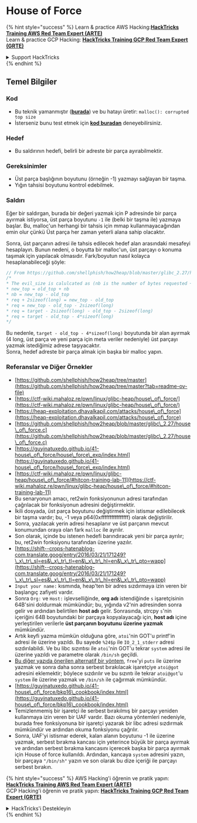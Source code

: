 # House of Force

{% hint style="success" %}
Learn & practice AWS Hacking:<img src="/.gitbook/assets/arte.png" alt="" data-size="line">[**HackTricks Training AWS Red Team Expert (ARTE)**](https://training.hacktricks.xyz/courses/arte)<img src="/.gitbook/assets/arte.png" alt="" data-size="line">\
Learn & practice GCP Hacking: <img src="/.gitbook/assets/grte.png" alt="" data-size="line">[**HackTricks Training GCP Red Team Expert (GRTE)**<img src="/.gitbook/assets/grte.png" alt="" data-size="line">](https://training.hacktricks.xyz/courses/grte)

<details>

<summary>Support HackTricks</summary>

* Check the [**subscription plans**](https://github.com/sponsors/carlospolop)!
* **Join the** 💬 [**Discord group**](https://discord.gg/hRep4RUj7f) or the [**telegram group**](https://t.me/peass) or **follow** us on **Twitter** 🐦 [**@hacktricks\_live**](https://twitter.com/hacktricks\_live)**.**
* **Share hacking tricks by submitting PRs to the** [**HackTricks**](https://github.com/carlospolop/hacktricks) and [**HackTricks Cloud**](https://github.com/carlospolop/hacktricks-cloud) github repos.

</details>
{% endhint %}

## Temel Bilgiler

### Kod

* Bu teknik yamanmıştır ([**burada**](https://sourceware.org/git/?p=glibc.git;a=commitdiff;h=30a17d8c95fbfb15c52d1115803b63aaa73a285c)) ve bu hatayı üretir: `malloc(): corrupted top size`
* İsterseniz bunu test etmek için [**kod buradan**](https://guyinatuxedo.github.io/41-house\_of\_force/house\_force\_exp/index.html) deneyebilirsiniz.

### Hedef

* Bu saldırının hedefi, belirli bir adreste bir parça ayırabilmektir.

### Gereksinimler

* Üst parça başlığının boyutunu (örneğin -1) yazmayı sağlayan bir taşma.
* Yığın tahsisi boyutunu kontrol edebilmek.

### Saldırı

Eğer bir saldırgan, burada bir değeri yazmak için P adresinde bir parça ayırmak istiyorsa, üst parça boyutunu `-1` ile (belki bir taşma ile) yazmaya başlar. Bu, malloc'un herhangi bir tahsis için mmap kullanmayacağından emin olur çünkü Üst parça her zaman yeterli alana sahip olacaktır.

Sonra, üst parçanın adresi ile tahsis edilecek hedef alan arasındaki mesafeyi hesaplayın. Bunun nedeni, o boyutta bir malloc'un, üst parçayı o konuma taşımak için yapılacak olmasıdır. Fark/boyutun nasıl kolayca hesaplanabileceği şöyle:
```c
// From https://github.com/shellphish/how2heap/blob/master/glibc_2.27/house_of_force.c#L59C2-L67C5
/*
* The evil_size is calulcated as (nb is the number of bytes requested + space for metadata):
* new_top = old_top + nb
* nb = new_top - old_top
* req + 2sizeof(long) = new_top - old_top
* req = new_top - old_top - 2sizeof(long)
* req = target - 2sizeof(long) - old_top - 2sizeof(long)
* req = target - old_top - 4*sizeof(long)
*/
```
Bu nedenle, `target - old_top - 4*sizeof(long)` boyutunda bir alan ayırmak (4 long, üst parça ve yeni parça için meta veriler nedeniyle) üst parçayı yazmak istediğimiz adrese taşıyacaktır.\
Sonra, hedef adreste bir parça almak için başka bir malloc yapın.

### Referanslar ve Diğer Örnekler

* [https://github.com/shellphish/how2heap/tree/master](https://github.com/shellphish/how2heap/tree/master?tab=readme-ov-file)
* [https://ctf-wiki.mahaloz.re/pwn/linux/glibc-heap/house\_of\_force/](https://ctf-wiki.mahaloz.re/pwn/linux/glibc-heap/house\_of\_force/)
* [https://heap-exploitation.dhavalkapil.com/attacks/house\_of\_force](https://heap-exploitation.dhavalkapil.com/attacks/house\_of\_force)
* [https://github.com/shellphish/how2heap/blob/master/glibc\_2.27/house\_of\_force.c](https://github.com/shellphish/how2heap/blob/master/glibc\_2.27/house\_of\_force.c)
* [https://guyinatuxedo.github.io/41-house\_of\_force/house\_force\_exp/index.html](https://guyinatuxedo.github.io/41-house\_of\_force/house\_force\_exp/index.html)
* [https://ctf-wiki.mahaloz.re/pwn/linux/glibc-heap/house\_of\_force/#hitcon-training-lab-11](https://ctf-wiki.mahaloz.re/pwn/linux/glibc-heap/house\_of\_force/#hitcon-training-lab-11)
* Bu senaryonun amacı, ret2win fonksiyonunun adresi tarafından çağrılacak bir fonksiyonun adresini değiştirmektir.
* İkili dosyada, üst parça boyutunu değiştirmek için istismar edilebilecek bir taşma vardır; bu, -1 veya p64(0xffffffffffffffff) olarak değiştirilir.
* Sonra, yazılacak yerin adresi hesaplanır ve üst parçanın mevcut konumundan oraya olan fark `malloc` ile ayrılır.
* Son olarak, içinde bu istenen hedefi barındıracak yeni bir parça ayrılır; bu, ret2win fonksiyonu tarafından üzerine yazılır.
* [https://shift--crops-hatenablog-com.translate.goog/entry/2016/03/21/171249?\_x\_tr\_sl=es&\_x\_tr\_tl=en&\_x\_tr\_hl=en&\_x\_tr\_pto=wapp](https://shift--crops-hatenablog-com.translate.goog/entry/2016/03/21/171249?\_x\_tr\_sl=es&\_x\_tr\_tl=en&\_x\_tr\_hl=en&\_x\_tr\_pto=wapp)
* `Input your name:` kısmında, heap'ten bir adres sızdırmaya izin veren bir başlangıç zafiyeti vardır.
* Sonra `Org:` ve `Host:` işlevselliğinde, **org adı** istendiğinde `s` işaretçisinin 64B'sini doldurmak mümkündür; bu, yığında v2'nin adresinden sonra gelir ve ardından belirtilen **host adı** gelir. Sonrasında, strcpy `s`'nin içeriğini 64B boyutundaki bir parçaya kopyalayacağı için, **host adı** içine yerleştirilen verilerle **üst parçanın boyutunu** **üzerine yazmak** mümkündür.
* Artık keyfi yazma mümkün olduğuna göre, `atoi`'nin GOT'u printf'in adresi ile üzerine yazıldı. Bu sayede `%24$p` ile `IO_2_1_stderr` adresi sızdırılabildi. Ve bu libc sızıntısı ile `atoi`'nin GOT'u tekrar `system` adresi ile üzerine yazıldı ve parametre olarak `/bin/sh` geçildi.
* [Bu diğer yazıda önerilen alternatif bir yöntem](https://ctf-wiki.mahaloz.re/pwn/linux/glibc-heap/house\_of\_force/#2016-bctf-bcloud), `free`'yi `puts` ile üzerine yazmak ve sonra daha sonra serbest bırakılacak işaretçiye `atoi@got` adresini eklemektir; böylece sızdırılır ve bu sızıntı ile tekrar `atoi@got`'u `system` ile üzerine yazmak ve `/bin/sh` ile çağırmak mümkündür.
* [https://guyinatuxedo.github.io/41-house\_of\_force/bkp16\_cookbook/index.html](https://guyinatuxedo.github.io/41-house\_of\_force/bkp16\_cookbook/index.html)
* Temizlenmemiş bir işaretçi ile serbest bırakılmış bir parçayı yeniden kullanmaya izin veren bir UAF vardır. Bazı okuma yöntemleri nedeniyle, burada free fonksiyonuna bir işaretçi yazarak bir libc adresi sızdırmak mümkündür ve ardından okuma fonksiyonu çağrılır.
* Sonra, UAF'yi istismar ederek, kalan alanın boyutunu -1 ile üzerine yazmak, serbest bırakma kancası için yeterince büyük bir parça ayırmak ve ardından serbest bırakma kancasını içerecek başka bir parça ayırmak için House of force kullanıldı. Ardından, kancaya `system` adresini yazın, bir parçaya `"/bin/sh"` yazın ve son olarak bu dize içeriği ile parçayı serbest bırakın.

{% hint style="success" %}
AWS Hacking'i öğrenin ve pratik yapın:<img src="/.gitbook/assets/arte.png" alt="" data-size="line">[**HackTricks Training AWS Red Team Expert (ARTE)**](https://training.hacktricks.xyz/courses/arte)<img src="/.gitbook/assets/arte.png" alt="" data-size="line">\
GCP Hacking'i öğrenin ve pratik yapın: <img src="/.gitbook/assets/grte.png" alt="" data-size="line">[**HackTricks Training GCP Red Team Expert (GRTE)**<img src="/.gitbook/assets/grte.png" alt="" data-size="line">](https://training.hacktricks.xyz/courses/grte)

<details>

<summary>HackTricks'i Destekleyin</summary>

* [**abonelik planlarını**](https://github.com/sponsors/carlospolop) kontrol edin!
* **💬 [**Discord grubuna**](https://discord.gg/hRep4RUj7f) veya [**telegram grubuna**](https://t.me/peass) katılın ya da **Twitter'da** 🐦 [**@hacktricks\_live**](https://twitter.com/hacktricks\_live)**'i takip edin.**
* **Hacking ipuçlarını paylaşmak için [**HackTricks**](https://github.com/carlospolop/hacktricks) ve [**HackTricks Cloud**](https://github.com/carlospolop/hacktricks-cloud) github reposuna PR gönderin.**

</details>
{% endhint %}
